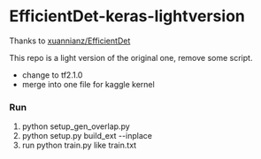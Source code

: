 # EfficientDet-keras-lightversion


Thanks to [xuannianz/EfficientDet](https://github.com/xuannianz/EfficientDet)

This repo is a light version of the original one, remove some script.

* change to tf2.1.0
* merge into one file for kaggle kernel



### Run
1. python setup_gen_overlap.py
2. python setup.py build_ext --inplace
3. run python train.py like train.txt
